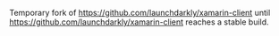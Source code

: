 Temporary fork of https://github.com/launchdarkly/xamarin-client until https://github.com/launchdarkly/xamarin-client reaches a stable build.
